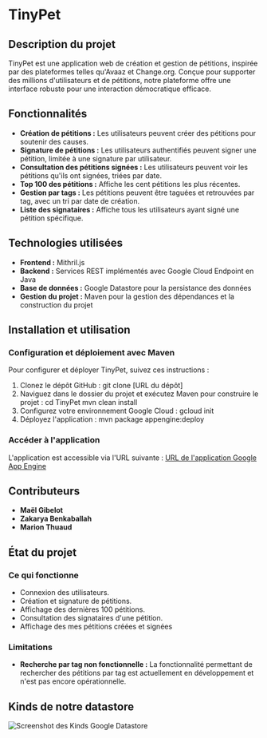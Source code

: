 # TinyPet

## Description du projet
TinyPet est une application web de création et gestion de pétitions, inspirée par des plateformes telles qu'Avaaz et Change.org. Conçue pour supporter des millions d'utilisateurs et de pétitions, notre plateforme offre une interface robuste pour une interaction démocratique efficace.

## Fonctionnalités
- **Création de pétitions :** Les utilisateurs peuvent créer des pétitions pour soutenir des causes.
- **Signature de pétitions :** Les utilisateurs authentifiés peuvent signer une pétition, limitée à une signature par utilisateur.
- **Consultation des pétitions signées :** Les utilisateurs peuvent voir les pétitions qu'ils ont signées, triées par date.
- **Top 100 des pétitions :** Affiche les cent pétitions les plus récentes.
- **Gestion par tags :** Les pétitions peuvent être taguées et retrouvées par tag, avec un tri par date de création.
- **Liste des signataires :** Affiche tous les utilisateurs ayant signé une pétition spécifique.

## Technologies utilisées
- **Frontend :** Mithril.js
- **Backend :** Services REST implémentés avec Google Cloud Endpoint en Java
- **Base de données :** Google Datastore pour la persistance des données
- **Gestion du projet :** Maven pour la gestion des dépendances et la construction du projet

## Installation et utilisation
### Configuration et déploiement avec Maven
Pour configurer et déployer TinyPet, suivez ces instructions :
1. Clonez le dépôt GitHub :
git clone [URL du dépôt]
2. Naviguez dans le dossier du projet et exécutez Maven pour construire le projet :
cd TinyPet
mvn clean install
3. Configurez votre environnement Google Cloud :
gcloud init
4. Déployez l'application :
mvn package appengine:deploy

### Accéder à l'application
L'application est accessible via l'URL suivante : [URL de l'application Google App Engine](#)

## Contributeurs
- **Maël Gibelot**
- **Zakarya Benkaballah**
- **Marion Thuaud**

## État du projet
### Ce qui fonctionne
- Connexion des utilisateurs.
- Création et signature de pétitions.
- Affichage des dernières 100 pétitions.
- Consultation des signataires d'une pétition.
- Affichage des mes pétitions créées et signées

### Limitations
- **Recherche par tag non fonctionnelle :** La fonctionnalité permettant de rechercher des pétitions par tag est actuellement en développement et n'est pas encore opérationnelle.

## Kinds de notre datastore
![Screenshot des Kinds Google Datastore](#)
